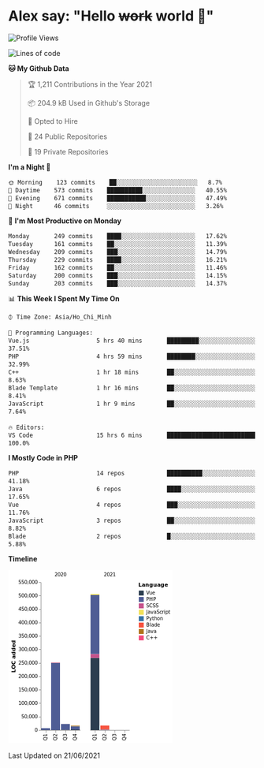 # Alex say: "Hello ~~work~~ world 🐾"

<!--START_SECTION:waka-->
![Profile Views](http://img.shields.io/badge/Profile%20Views-0-blue)

![Lines of code](https://img.shields.io/badge/From%20Hello%20World%20I%27ve%20Written-820429%20lines%20of%20code-blue)

**🐱 My Github Data** 

> 🏆 1,211 Contributions in the Year 2021
 > 
> 📦 204.9 kB Used in Github's Storage 
 > 
> 💼 Opted to Hire
 > 
> 📜 24 Public Repositories 
 > 
> 🔑 19 Private Repositories  
 > 
**I'm a Night 🦉** 

```text
🌞 Morning    123 commits    ██░░░░░░░░░░░░░░░░░░░░░░░   8.7% 
🌆 Daytime    573 commits    ██████████░░░░░░░░░░░░░░░   40.55% 
🌃 Evening    671 commits    ███████████░░░░░░░░░░░░░░   47.49% 
🌙 Night      46 commits     ░░░░░░░░░░░░░░░░░░░░░░░░░   3.26%

```
📅 **I'm Most Productive on Monday** 

```text
Monday       249 commits    ████░░░░░░░░░░░░░░░░░░░░░   17.62% 
Tuesday      161 commits    ██░░░░░░░░░░░░░░░░░░░░░░░   11.39% 
Wednesday    209 commits    ███░░░░░░░░░░░░░░░░░░░░░░   14.79% 
Thursday     229 commits    ████░░░░░░░░░░░░░░░░░░░░░   16.21% 
Friday       162 commits    ██░░░░░░░░░░░░░░░░░░░░░░░   11.46% 
Saturday     200 commits    ███░░░░░░░░░░░░░░░░░░░░░░   14.15% 
Sunday       203 commits    ███░░░░░░░░░░░░░░░░░░░░░░   14.37%

```


📊 **This Week I Spent My Time On** 

```text
⌚︎ Time Zone: Asia/Ho_Chi_Minh

💬 Programming Languages: 
Vue.js                   5 hrs 40 mins       █████████░░░░░░░░░░░░░░░░   37.51% 
PHP                      4 hrs 59 mins       ████████░░░░░░░░░░░░░░░░░   32.99% 
C++                      1 hr 18 mins        ██░░░░░░░░░░░░░░░░░░░░░░░   8.63% 
Blade Template           1 hr 16 mins        ██░░░░░░░░░░░░░░░░░░░░░░░   8.41% 
JavaScript               1 hr 9 mins         ██░░░░░░░░░░░░░░░░░░░░░░░   7.64%

🔥 Editors: 
VS Code                  15 hrs 6 mins       █████████████████████████   100.0%

```

**I Mostly Code in PHP** 

```text
PHP                      14 repos            ██████████░░░░░░░░░░░░░░░   41.18% 
Java                     6 repos             ████░░░░░░░░░░░░░░░░░░░░░   17.65% 
Vue                      4 repos             ███░░░░░░░░░░░░░░░░░░░░░░   11.76% 
JavaScript               3 repos             ██░░░░░░░░░░░░░░░░░░░░░░░   8.82% 
Blade                    2 repos             █░░░░░░░░░░░░░░░░░░░░░░░░   5.88%

```


**Timeline**

![Chart not found](https://raw.githubusercontent.com/alexzvn/alexzvn/main/charts/bar_graph.png) 


 Last Updated on 21/06/2021
<!--END_SECTION:waka-->
